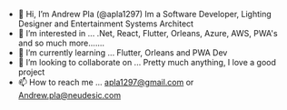 - 👋 Hi, I’m Andrew Pla (@apla1297) Im a Software Developer, Lighting Designer and Entertainment Systems Architect
- 👀 I’m interested in ... .Net, React, Flutter, Orleans, Azure, AWS, PWA's and so much more.......
- 🌱 I’m currently learning ... Flutter, Orleans and PWA Dev
- 💞️ I’m looking to collaborate on ... Pretty much anything, I love a good project
- 📫 How to reach me ... apla1297@gmail.com or Andrew.pla@neudesic.com

<!---
apla1297/apla1297 is a ✨ special ✨ repository because its `README.md` (this file) appears on your GitHub profile.
You can click the Preview link to take a look at your changes.
--->

